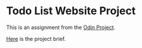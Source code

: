 # Todo List Website Project

This is an assignment from the [Odin Project](https://www.theodinproject.com/).

[Here](https://www.theodinproject.com/lessons/node-path-javascript-todo-list) is the project brief.
